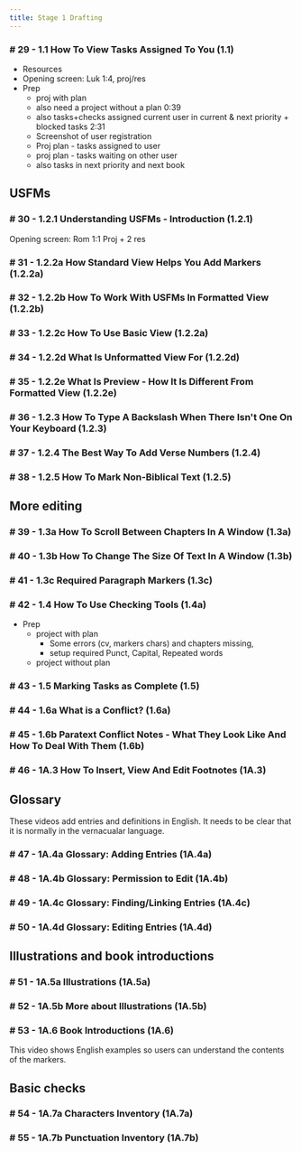 ```yaml
---
title: Stage 1 Drafting
---
```


### \# 29 - 1.1	How To View Tasks Assigned To You (1.1)
- Resources
- Opening screen: Luk 1:4, proj/res
- Prep
   - proj with plan
   - also need a project without a plan 0:39
  - also tasks+checks assigned current user in
current & next priority + blocked tasks 2:31
   - Screenshot of user registration
   - Proj plan - tasks assigned to user
   - proj plan - tasks waiting on other user
   -  also tasks in next priority and next book

## USFMs
### \# 30 - 1.2.1	Understanding USFMs - Introduction (1.2.1)
Opening screen: Rom 1:1 Proj + 2 res

### \# 31 - 1.2.2a	How Standard View Helps You Add Markers (1.2.2a)

### \# 32 - 1.2.2b	How To Work With USFMs In Formatted View (1.2.2b)
### \# 33 - 1.2.2c	How To Use Basic View (1.2.2a)
### \# 34 - 1.2.2d	What Is Unformatted View For (1.2.2d)
### \# 35 - 1.2.2e	What Is Preview - How It Is Different From Formatted View (1.2.2e)
### \# 36 - 1.2.3	How To Type A Backslash When There Isn't One On Your Keyboard (1.2.3)
### \# 37 - 1.2.4	The Best Way To Add Verse Numbers (1.2.4)
### \# 38 - 1.2.5	How To Mark Non-Biblical Text (1.2.5)

## More editing
### \# 39 - 1.3a	How To Scroll Between Chapters In A Window (1.3a)
### \# 40 - 1.3b	How To Change The Size Of Text In A Window (1.3b)
### \# 41 - 1.3c	Required Paragraph Markers (1.3c)
### \# 42 - 1.4	How To Use Checking Tools (1.4a)
- Prep
  - project with plan
    - Some errors (cv, markers chars) and chapters missing, 
    - setup required Punct, Capital, Repeated words  
  - project without plan


### \# 43 - 1.5	Marking Tasks as Complete (1.5)

### \# 44 - 1.6a	What is a Conflict? (1.6a)
### \# 45 - 1.6b	Paratext Conflict Notes - What They Look Like And How To Deal With Them (1.6b)


### \# 46 - 1A.3	How To Insert, View And Edit Footnotes (1A.3)
## Glossary
These videos add entries and definitions in English. It needs to be clear that it is normally in the vernacualar language.
### \# 47 - 1A.4a	Glossary: Adding Entries (1A.4a)
### \# 48 - 1A.4b	Glossary: Permission to Edit (1A.4b)
### \# 49 - 1A.4c	Glossary: Finding/Linking Entries (1A.4c)
### \# 50 - 1A.4d	Glossary: Editing Entries (1A.4d)

## Illustrations and book introductions
### \# 51 - 1A.5a	Illustrations (1A.5a)
### \# 52 - 1A.5b	More about Illustrations (1A.5b)
### \# 53 - 1A.6	    Book Introductions (1A.6)
This video shows English examples so users can understand the contents of the markers.

## Basic checks
### \# 54 - 1A.7a	Characters Inventory (1A.7a)
### \# 55 - 1A.7b	Punctuation Inventory (1A.7b)